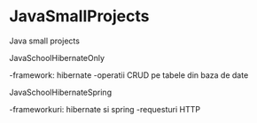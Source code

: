 # JavaSmallProjects

Java small projects

JavaSchoolHibernateOnly

-framework: hibernate
-operatii CRUD pe tabele din baza de date

JavaSchoolHibernateSpring

-frameworkuri: hibernate si spring
-requesturi HTTP 

